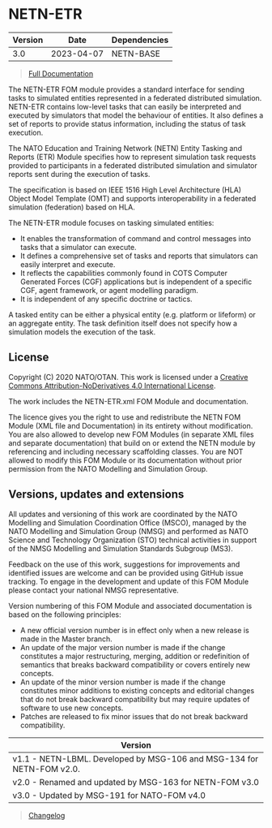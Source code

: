 # NETN-ETR


|Version| Date| Dependencies|
|---|---|---|
|3.0 |2023-04-07|NETN-BASE|

> [Full Documentation](NETN-ETR.md)

The NETN-ETR FOM module provides a standard interface for sending tasks to simulated entities represented in a federated distributed simulation. NETN-ETR contains low-level tasks that can easily be interpreted and executed by simulators that model the behaviour of entities. It also defines a set of reports to provide status information, including the status of task execution.

The NATO Education and Training Network (NETN) Entity Tasking and Reports (ETR) Module specifies how to represent simulation task requests provided to participants in a federated distributed simulation and simulator reports sent during the execution of tasks. 
        
The specification is based on IEEE 1516 High Level Architecture (HLA) Object Model Template (OMT) and supports interoperability in a federated simulation (federation) based on HLA.
        

The NETN-ETR module focuses on tasking simulated entities: 
    
* It enables the transformation of command and control messages into tasks that a simulator can execute. 
* It defines a comprehensive set of tasks and reports that simulators can easily interpret and execute.
* It reflects the capabilities commonly found in COTS Computer Generated Forces (CGF) applications but is independent of a specific CGF, agent framework, or agent modelling paradigm. 
* It is independent of any specific doctrine or tactics. 

A tasked entity can be either a physical entity (e.g. platform or lifeform) or an aggregate entity. The task definition itself does not specify how a simulation models the execution of the task.

## License

Copyright (C) 2020 NATO/OTAN. This work is licensed under a [Creative Commons Attribution-NoDerivatives 4.0 International License](LICENCE.md).

The work includes the NETN-ETR.xml FOM Module and documentation.

The licence gives you the right to use and redistribute the NETN FOM Module (XML file and Documentation) in its entirety without modification. You are also allowed to develop new FOM Modules (in separate XML files and separate documentation) that build on or extend the NETN module by referencing and including necessary scaffolding classes. You are NOT allowed to modify this FOM Module or its documentation without prior permission from the NATO Modelling and Simulation Group.

## Versions, updates and extensions

All updates and versioning of this work are coordinated by the NATO Modelling and Simulation Coordination Office (MSCO), managed by the NATO Modelling and Simulation Group (NMSG) and performed as NATO Science and Technology Organization (STO) technical activities in support of the NMSG Modelling and Simulation Standards Subgroup (MS3).

Feedback on the use of this work, suggestions for improvements and identified issues are welcome and can be provided using GitHub issue tracking. To engage in the development and update of this FOM Module please contact your national NMSG representative.

Version numbering of this FOM Module and associated documentation is based on the following principles:

* A new official version number is in effect only when a new release is made in the Master branch.
* An update of the major version number is made if the change constitutes a major restructuring, merging, addition or redefinition of semantics that breaks backward compatibility or covers entirely new concepts.
* An update of the minor version number is made if the change constitutes minor additions to existing concepts and editorial changes that do not break backward compatibility but may require updates of software to use new concepts.
* Patches are released to fix minor issues that do not break backward compatibility.

|Version|
|---|
|v1.1 - NETN-LBML. Developed by MSG-106 and MSG-134 for NETN-FOM v2.0.|
|v2.0 - Renamed and updated by MSG-163 for NETN-FOM v3.0|
|v3.0 - Updated by MSG-191 for NATO-FOM v4.0|

> [Changelog](changelog.md)


